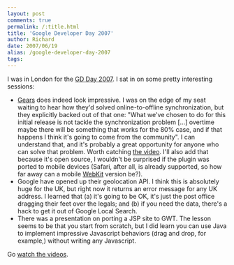 ```yaml
---
layout: post
comments: true
permalink: /:title.html
title: 'Google Developer Day 2007'
author: Richard
date: 2007/06/19
alias: /google-developer-day-2007
tags:
---
```


I was in London for the [GD Day 2007][]. I sat in on some pretty
interesting sessions:

-   [Gears][] does indeed look impressive. I was on the edge of my seat
waiting to hear how they'd solved online-to-offline synchronization,
but they explicitly backed out of that one: "What we've chosen to do
for this initial release is not tackle the synchronization problem
[...] overtime maybe there will be something that works for the 80%
case, and if that happens I think it's going to come from the
community". I can understand that, and it's probably a great
opportunity for anyone who can solve that problem. Worth catching
[the video][]. I'll also add that because it's open source, I
wouldn't be surprised if the plugin was ported to mobile devices
(Safari, after all, is already supported, so how far away can a
mobile [WebKit][] version be?).
-   Google have opened up their geolocation API. I think this is
absolutely huge for the UK, but right now it returns an error
message for any UK address. I learned that (a) it's going to be OK,
it's just the post office dragging their feet over the legals; and
(b) if you need the data, there's a hack to get it out of Google
Local Search.
-   There was a presentation on porting a JSP site to GWT. The lesson
seems to be that you start from scratch, but I did learn you can use
Java to implement impressive Javascript behaviors (drag and drop,
for example,) without writing any Javascript.


Go [watch the videos][].


  [GD Day 2007]: http://code.google.com/events/developerday/uk-home.html
  [Gears]: http://code.google.com/apis/gears/
  [the video]: http://youtube.com/watch?v=HsODVUvgvdk
  [WebKit]: http://webkit.org/
  [watch the videos]: http://youtube.com/googledeveloperday
